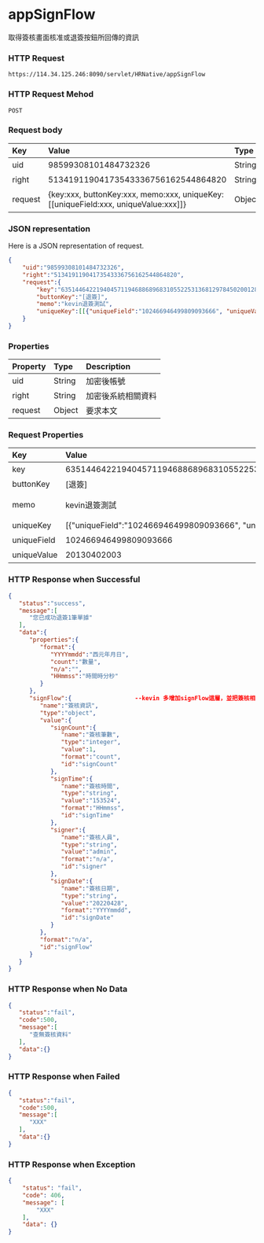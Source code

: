 # appSignFlow
取得簽核畫面核准或退簽按鈕所回傳的資訊

### HTTP Request
```
https://114.34.125.246:8090/servlet/HRNative/appSignFlow
```

### HTTP Request Mehod
```
POST
```

### Request body
| Key | Value | Type | Description |
|:----------|:-------------|:-----|:------------|
| uid | 98599308101484732326 | String | 需透過appLogin取得
| right | 51341911904173543336756162544864820 | String | 需透過appLogin取得 |
| request | {key:xxx, buttonKey:xxx, memo:xxx, uniqueKey:[[uniqueField:xxx, uniqueValue:xxx]]} | Object | key,buttonKey,uniqueKey都由appFlowList取得

### JSON representation
Here is a JSON representation of request.
```json
{
    "uid":"98599308101484732326",
    "right":"51341911904173543336756162544864820",
    "request":{
        "key":"635144642219404571194688689683105522531368129784502001284860188282814076207411", 
        "buttonKey":"[退簽]", 
        "memo":"kevin退簽測試", 
        "uniqueKey":[[{"uniqueField":"102466946499809093666", "uniqueValue":"20130402003"}]]
    }
}
```

### Properties
| Property | Type | Description |
|:---------|:-----|:------------|
| uid   | String | 加密後帳號 |
| right | String | 加密後系統相關資料 |
| request | Object | 要求本文 |

### Request Properties
| Key | Value | Type | Description | Required | Format |
|:----------|:-------------|:-----|:------------|:------------|:------------|
| key | 635144642219404571194688689683105522531368129784502001284860188282814076207411 | String | 鍵值 | Y | n/a |
| buttonKey | [退簽] | String | 按鈕代碼 | Y | n/a |
| memo | kevin退簽測試 | String | 簽核意見 | N(退簽時為Y) | n/a |
| uniqueKey | [{"uniqueField":"102466946499809093666", "uniqueValue":"20130402003"}] | Vector | 單據鍵值 | Y | n/a |
| uniqueField | 102466946499809093666 | String | 鍵值資料 | Y | n/a |
| uniqueValue | 20130402003 | String | 鍵值名稱 | Y | n/a |


### HTTP Response when Successful
```json
{
   "status":"success",
   "message":[
      "您已成功退簽1筆單據"
   ],
   "data":{
      "properties":{
         "format":{
            "YYYYmmdd":"西元年月日",
            "count":"數量",
            "n/a":"",
            "HHmmss":"時間時分秒"
         }
      },
      "signFlow":{                  --kevin 多增加signFlow這層，並把簽核相關資訊包進這層
         "name":"簽核資訊",
         "type":"object",
         "value":{
            "signCount":{
               "name":"簽核筆數",
               "type":"integer",
               "value":1,
               "format":"count",
               "id":"signCount"
            },
            "signTime":{
               "name":"簽核時間",
               "type":"string",
               "value":"153524",
               "format":"HHmmss",
               "id":"signTime"
            },
            "signer":{
               "name":"簽核人員",
               "type":"string",
               "value":"admin",
               "format":"n/a",
               "id":"signer"
            },
            "signDate":{
               "name":"簽核日期",
               "type":"string",
               "value":"20220428",
               "format":"YYYYmmdd",
               "id":"signDate"
            }
         },
         "format":"n/a",
         "id":"signFlow"
      }
   }
}
```

### HTTP Response when No Data 
```json
{
   "status":"fail",
   "code":500,
   "message":[
      "查無簽核資料"
   ],
   "data":{}
}
```

### HTTP Response when Failed
```json
{
   "status":"fail",
   "code":500,
   "message":[
      "XXX"
   ],
   "data":{}
}
```

### HTTP Response when Exception
```json
{
    "status": "fail",
    "code": 406,
    "message": [
        "XXX"
    ],
    "data": {}
}
```

